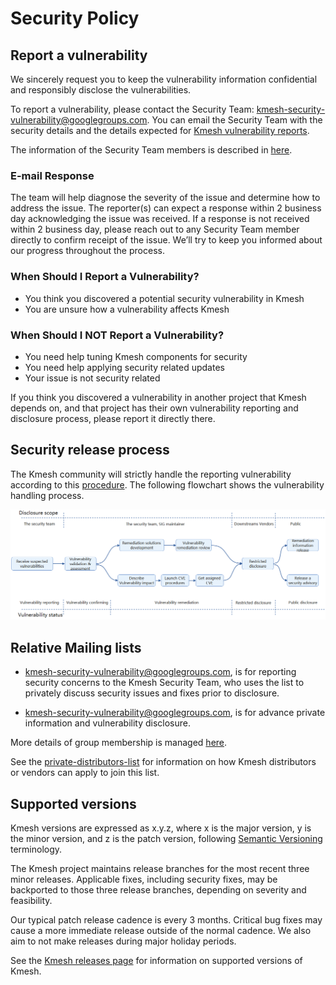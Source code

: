 # Security Policy

## Report a vulnerability

We sincerely request you to keep the vulnerability information confidential and responsibly disclose the vulnerabilities.

To report a vulnerability, please contact the Security Team: [kmesh-security-vulnerability@googlegroups.com](mailto:kmesh-security-vulnerability@googlegroups.com). You can email the Security Team with the security details and the details expected for [Kmesh vulnerability reports](./security-team/comms-templates/vulnerability-report-template.md).

The information of the Security Team members is described in [here](./security-team/security-groups.md).

### E-mail Response

The team will help diagnose the severity of the issue and determine how to address the issue. The reporter(s) can expect a response within 2 business day acknowledging the issue was received. If a response is not received within 2 business day, please reach out to any Security Team member directly to confirm receipt of the issue. We’ll try to keep you informed about our progress throughout the process.

### When Should I Report a Vulnerability?

- You think you discovered a potential security vulnerability in Kmesh
- You are unsure how a vulnerability affects Kmesh

### When Should I NOT Report a Vulnerability?

- You need help tuning Kmesh components for security
- You need help applying security related updates
- Your issue is not security related

If you think you discovered a vulnerability in another project that Kmesh depends on, and that project has their own vulnerability reporting and disclosure process, please report it directly there.

## Security release process

The Kmesh community will strictly handle the reporting vulnerability according to this [procedure](./security-team/security-release-process.md). The following flowchart shows the vulnerability handling process.

<img src="./security-team/images/vulnerability-handling-process.PNG">

## Relative Mailing lists

- [kmesh-security-vulnerability@googlegroups.com](mailto:kmesh-security-vulnerability@googlegroups.com), is for reporting security concerns to the Kmesh Security Team, who uses the list to privately discuss security issues and fixes prior to disclosure.

- [kmesh-security-vulnerability@googlegroups.com](mailto:kmesh-security-vulnerability@googlegroups.com), is for advance private information and vulnerability disclosure.

More details of group membership is managed [here](./security-team/security-groups.md).

See the [private-distributors-list](./security-team/private-distributors-list.md) for information on how Kmesh distributors or vendors can apply to join this list.

## Supported versions

Kmesh versions are expressed as x.y.z, where x is the major version, y is the minor version, and z is the patch version, following [Semantic Versioning](https://semver.org/) terminology.

The Kmesh project maintains release branches for the most recent three minor releases. Applicable fixes, including security fixes, may be backported to those three release branches, depending on severity and feasibility.

Our typical patch release cadence is every 3 months. Critical bug fixes may cause a more immediate release outside of the normal cadence. We also aim to not make releases during major holiday periods.

See the [Kmesh releases page](https://github.com/kmesh-net/kmesh/releases) for information on supported versions of Kmesh.
